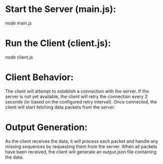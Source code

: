 # Start the Server (main.js): 

node main.js


# Run the Client (client.js): 

node client.js


# Client Behavior:

The client will attempt to establish a connection with the server.
If the server is not yet available, the client will retry the connection every 2 seconds (or based on the configured retry interval).
Once connected, the client will start fetching data packets from the server.


# Output Generation:

As the client receives the data, it will process each packet and handle any missing sequences by requesting them from the server.
When all packets have been received, the client will generate an output.json file containing the data.
